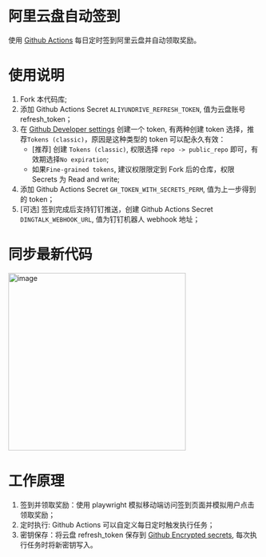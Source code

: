 # 阿里云盘自动签到
使用 [Github Actions](https://github.com/features/actions) 每日定时签到阿里云盘并自动领取奖励。

# 使用说明
1. Fork 本代码库;
2. 添加 Github Actions Secret `ALIYUNDRIVE_REFRESH_TOKEN`, 值为云盘账号 refresh_token；
3. 在 [Github Developer settings](https://github.com/settings/tokens) 创建一个 token, 有两种创建 token 选择，推荐`Tokens (classic)`，原因是这种类型的 token 可以配永久有效：
   - [推荐] 创建 `Tokens (classic)`, 权限选择 `repo -> public_repo` 即可，有效期选择`No expiration`;
   - 如果`Fine-grained tokens`, 建议权限限定到 Fork 后的仓库，权限 Secrets 为 Read and write;
4. 添加 Github Actions Secret `GH_TOKEN_WITH_SECRETS_PERM`, 值为上一步得到的 token；
5. [可选] 签到完成后支持钉钉推送，创建 Github Actions Secret `DINGTALK_WEBHOOK_URL`, 值为钉钉机器人 webhook 地址；

# 同步最新代码
<img width="355" alt="image" src="https://user-images.githubusercontent.com/1747852/231325689-0cd45b77-396f-4d55-a0e6-94b814a8b3ca.png">


# 工作原理
1. 签到并领取奖励：使用 playwright 模拟移动端访问签到页面并模拟用户点击领取奖励；
2. 定时执行: Github Actions 可以自定义每日定时触发执行任务；
3. 密钥保存：将云盘 refresh_token 保存到 [Github Encrypted secrets](https://docs.github.com/en/actions/security-guides/encrypted-secrets), 每次执行任务时将新密钥写入。
